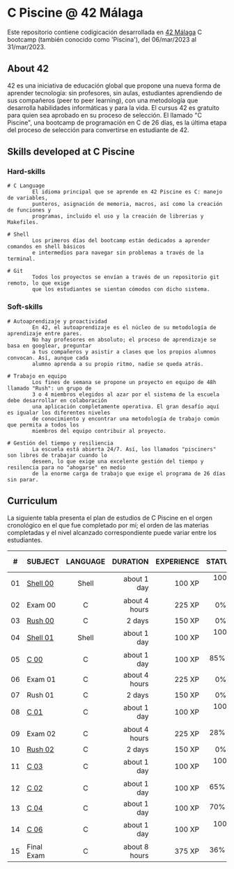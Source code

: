 # C Piscine @ 42 Málaga

Este repositorio contiene codigicación desarrollada en [42 Málaga](https://www.42malaga.com/) C bootcamp (también conocido como 'Piscina'), del 06/mar/2023 al 31/mar/2023.

## About 42

  42 es una iniciativa de educación global que propone una nueva forma de aprender tecnología: sin profesores,
  sin aulas, estudiantes aprendiendo de sus compañeros (peer to peer learning), con una metodología
  que desarrolla habilidades informáticas y para la vida. El cursus 42 es gratuito para quien sea
  aprobado en su proceso de selección. El llamado "C Piscine", una bootcamp de programación en C de
  26 días, es la última etapa del proceso de selección para convertirse en estudiante de 42.
 
 
 ## Skills developed at C Piscine
 
 ### Hard-skills
    # C Language
            El idioma principal que se aprende en 42 Piscine es C: manejo de variables,
            punteros, asignación de memoria, macros, así como la creación de funciones y
            programas, incluido el uso y la creación de librerias y Makefiles.

    # Shell
            Los primeros días del bootcamp están dedicados a aprender comandos en shell básicos
            e intermedios para navegar sin problemas a través de la terminal.

    # Git
            Todos los proyectos se envían a través de un repositorio git remoto, lo que exige
            que los estudiantes se sientan cómodos con dicho sistema.

### Soft-skills
    # Autoaprendizaje y proactividad
            En 42, el autoaprendizaje es el núcleo de su metodología de aprendizaje entre pares.
            No hay profesores en absoluto; el proceso de aprendizaje se basa en googlear, preguntar
            a tus compañeros y asistir a clases que los propios alumnos convocan. Así, aunque cada
            alumno aprenda a su propio ritmo, nadie se queda atrás.

    # Trabajo en equipo
            Los fines de semana se propone un proyecto en equipo de 48h llamado "Rush": un grupo de
            3 o 4 miembros elegidos al azar por el sistema de la escuela debe desarrollar en colaboración
            una aplicación completamente operativa. El gran desafío aquí es igualar los diferentes niveles
            de conocimiento y encontrar una metodología de trabajo común que permita a todos los
            miembros del equipo contribuir al proyecto.

    # Gestión del tiempo y resiliencia
            La escuela está abierta 24/7. Así, los llamados "pisciners" son libres de trabajar cuando lo
            deseen, lo que exige una excelente gestión del tiempo y resilencia para no "ahogarse" en medio
            de la enorme carga de trabajo que exige el programa de 26 días sin parar.

## Curriculum

La siguiente tabla presenta el plan de estudios de C Piscine en el orgen cronológico en el que fue completado por mí; el orden de las materias completadas y el nivel alcanzado correspondiente puede variar entre los estudiantes.

|#	|SUBJECT							|LANGUAGE	|DURATION		|EXPERIENCE	|STATUS						|ATTAINED LEVEL	|
|:-:|:--								|:-:		|--:			|--:		|--:						|:--			|
|01	|[Shell 00](./c_piscine_shell_00)	|Shell		|about 1 day	|100 XP		|100% :heavy_check_mark:	|level 0 - 88%	|
|02	|Exam 00							|C			|about 4 hours	|225 XP		|0% :x:		|level 0 - 88%	|
|03	|[Rush 00](./c_piscine_rush_00)		|C			|2 days			|150 XP		|0% :x:						|-				|
|04	|[Shell 01](./c_piscine_shell_01)	|Shell		|about 1 day	|100 XP		|100% :heavy_check_mark:	|level 1 - 67%	|
|05	|[C 00](./c_piscine_c_00)			|C			|about 1 day	|100 XP		|85% :heavy_check_mark:	|level 2 - 29%	|
|06	|Exam 01							|C			|about 4 hours	|225 XP		|0% :x:		|level 2 - 29%	|
|07	|Rush 01		|C			|2 days			|150 XP		|0% :x:						|-				|
|08	|[C 01](./c_piscine_c_01)			|C			|about 1 day	|100 XP		|100% :heavy_check_mark:	|level 2 - 98%	|
|09	|Exam 02							|C			|about 4 hours	|225 XP		|28% :heavy_check_mark:		|level 3 - 36%	|
|10	|[Rush 02](./c_piscine_rush_02)		|C			|2 days			|150 XP		|0% :x:					|-				|
|11	|[C 03](./c_piscine_c_03)			|C			|about 1 day	|100 XP		|100% :heavy_check_mark:	|level 3 - 96%	|
|12	|[C 02](./c_piscine_c_02)			|C			|about 1 day	|100 XP		|65% :heavy_check_mark:		|level 4 - 31%	|
|13	|[C 04](./c_piscine_c_04)			|C			|about 1 day	|100 XP		|70% :heavy_check_mark:	|level 4 - 68%	|
|14	|[C 06](./c_piscine_c_06)			|C			|about 1 day	|100 XP		|100% :heavy_check_mark:	|level 5 - 05%	|
|15	|Final Exam							|C			|about 8 hours	|375 XP		|36% :heavy_check_mark:		|level 5 - 68%	|
